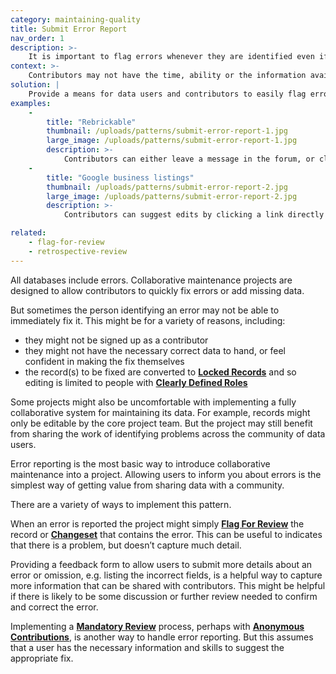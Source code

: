 ```yaml
---
category: maintaining-quality
title: Submit Error Report
nav_order: 1
description: >-
    It is important to flag errors whenever they are identified even if they can’t be immediately fixed
context: >-
    Contributors may not have the time, ability or the information available to fix a problem at the point it is identified. Unless there is a way for a mistake to be flagged in the system then the error may persist over time.
solution: |
    Provide a means for data users and contributors to easily flag errors and omissions in a dataset as soon as they are identified.
examples:
    -
        title: "Rebrickable"
        thumbnail: /uploads/patterns/submit-error-report-1.jpg
        large_image: /uploads/patterns/submit-error-report-1.jpg
        description: >-
            Contributors can either leave a message in the forum, or click a button on the page
    -
        title: "Google business listings"
        thumbnail: /uploads/patterns/submit-error-report-2.jpg
        large_image: /uploads/patterns/submit-error-report-2.jpg
        description: >-
            Contributors can suggest edits by clicking a link directly in the record

related:
    - flag-for-review
    - retrospective-review
---
```


All databases include errors. Collaborative maintenance projects are designed to allow contributors to quickly fix errors or add missing data.

But sometimes the person identifying an error may not be able to immediately fix it. This might be for a variety of reasons, including:

* they might not be signed up as a contributor
* they might not have the necessary correct data to hand, or feel confident in making the fix themselves
* the record(s) to be fixed are converted to **[Locked Records](/patterns/maintaining-quality/locked-record)** and so editing is limited to people with **[Clearly Defined Roles](/patterns/project-governance/clearly-defined-roles)**

Some projects might also be uncomfortable with implementing a fully collaborative system for maintaining its data. For example, records might only be editable by the core project team. But the project may still benefit from sharing the work of identifying problems across the community of data users.

Error reporting is the most basic way to introduce collaborative maintenance into a project. Allowing users to inform you about errors is the simplest way of getting value from sharing data with a community.

There are a variety of ways to implement this pattern.

When an error is reported the project might simply **[Flag For Review](/patterns/maintaining-quality/flag-for-review)** the record or **[Changeset](/patterns/data-model/changeset)** that contains the error. This can be useful to indicates that there is a problem, but doesn’t capture much detail.

Providing a feedback form to allow users to submit more details about an error or omission, e.g. listing the incorrect fields, is a helpful way to capture more information that can be shared with contributors. This might be helpful if there is likely to be some discussion or further review needed to confirm and correct the error.

Implementing a **[Mandatory Review](/patterns/maintaining-quality/mandatory-review)** process, perhaps with **[Anonymous Contributions](/patterns/workflow/anonymous-contributions)**, is another way to handle error reporting. But this assumes that a user has the necessary information and skills to suggest the appropriate fix.
